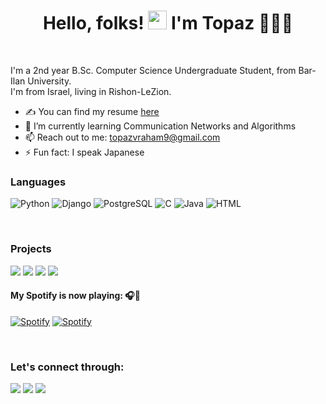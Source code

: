<h1 align="center">Hello, folks! <img src="https://raw.githubusercontent.com/MartinHeinz/MartinHeinz/master/wave.gif" width="30px">
  I'm Topaz 👨🏻‍💻</h1>
<br>

I'm a 2nd year B.Sc. Computer Science Undergraduate Student, from Bar-Ilan University.
<br />
I'm from Israel, living in Rishon-LeZion.
<br>

- ✍ You can find my resume [here](https://drive.google.com/file/d/1mVsbCtYMwqK2hd_D_L_GwPIO1e2RClCv/view?usp=sharing)
- 🌱 I’m currently learning Communication Networks and Algorithms
- 📫 Reach out to me: topazvraham9@gmail.com
- ⚡ Fun fact: I speak Japanese

### Languages
![Python](https://img.shields.io/badge/Python-FFD43B?style=for-the-badge&logo=python&logoColor=blue)
![Django](https://img.shields.io/badge/Django-092E20?style=for-the-badge&logo=django&logoColor=green)
![PostgreSQL](https://img.shields.io/badge/PostgreSQL-316192?style=for-the-badge&logo=postgresql&logoColor=white)
![C](https://img.shields.io/badge/C-00599C?style=for-the-badge&logo=c&logoColor=white)
![Java](https://img.shields.io/badge/Java-ED8B00?style=for-the-badge&logo=java&logoColor=white)
![HTML](https://img.shields.io/badge/HTML5-E34F26?style=for-the-badge&logo=html5&logoColor=white)
  
<br>

### Projects
[![](https://img.shields.io/badge/-%20Make%20Lives%20Better%20Website-000)](https://makelivesbetter.herokuapp.com/)
[![](https://img.shields.io/badge/-%20Arkanoid%20-000)](https://github.com/TopazAvraham/Arkanoid)
[![](https://img.shields.io/badge/-%20Math%20Expressions%20Interpreter-000)](https://github.com/TopazAvraham/Math-Expressions-Interpreter.git)
[![](https://img.shields.io/badge/-%20Regex%20Hypernym%20Database-000)](https://github.com/TopazAvraham/Regex-Hypernym-Database.git)




#### My Spotify is now playing: 🎧🎵

[![Spotify](https://novatorem-six-gold.vercel.app/api/spotify)](https://open.spotify.com/user/21336qvyx5stgrauzwmmgu6ui?si=G_M-Ukm0Qi6Lx88A9DnsuQ)
[![Spotify](https://novatorem-six-gold.vercel.app/api/spotify)](https://open.spotify.com/user/21336qvyx5stgrauzwmmgu6ui?si=G_M-Ukm0Qi6Lx88A9DnsuQ)

<br>



### Let's connect through:
<a href="https://www.facebook.com/topaz.avraham.7/"><img src="https://img.icons8.com/fluency/48/000000/meta.png"/></a>
<a href="https://twitter.com/AvrahamTopaz"><img src="https://img.icons8.com/color/48/000000/twitter--v1.png"/></a>
<a href="https://www.linkedin.com/in/topaz-avraham-68b340208/"><img src="https://img.icons8.com/color/48/000000/linkedin.png"/></a>

[here]: https://drive.google.com/file/d/1ryZi4rw91dM1LL62zYgHpemjKuxkWHdx/view?usp=sharing

